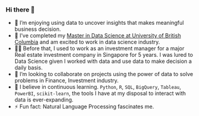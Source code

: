 ### Hi there 👋


- 🔭 I’m enjoying using data to uncover insights that makes meaningful business decision. 
- 📖 I’ve completed my [Master in Data Science at University of British Columbia](https://masterdatascience.ubc.ca/) and am excited to work in data science industry.
- 👩‍💼 Before that, I used to work as an investment manager for a major Real estate investment company in Singapore for 5 years. I was lured to Data Science given I worked with data and use data to make decision a daily basis.
- 👯 I’m looking to collaborate on projects using the power of data to solve problems in Finance, Investment industry.
- 🎇 I believe in continuous learning. `Python`, `R`, `SQL`, `BigQuery`, `Tableau`, `PowerBI`, `scikit-learn`, the tools I have at my disposal to interact with data is ever-expanding. 
- ⚡ Fun fact: Natural Language Processing fascinates me.

